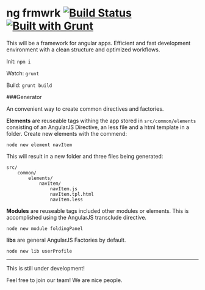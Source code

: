# ng frmwrk [![Build Status](https://travis-ci.org/danielditgens/ng-frmwrk.png)](https://travis-ci.org/danielditgens/ng-frmwrk) [![Built with Grunt](https://cdn.gruntjs.com/builtwith.png)](http://gruntjs.com/)

This will be a framework for angular apps. Efficient and fast development environment with a clean structure and optimized workflows.

Init: ```npm i```

Watch: ```grunt```

Build: ```grunt build```


###Generator

An convenient way to create common directives and factories. 

**Elements**
are reuseable tags withing the app stored in `src/common/elements` consisting of an AngularJS Directive, an less file and a html template in a folder. Create new elements with the commend:

	node new element navItem

This will result in a new folder and three files being generated:

	src/
		common/
			elements/
				navItem/
					navItem.js
					navItem.tpl.html
					navItem.less


**Modules**
are reuseable tags included other modules or elements. This is accomplished using the AngularJS transclude directive.

	node new module foldingPanel

**libs**
are general AngularJS Factories by default.

	node new lib userProfile

---

This is still under development!

Feel free to join our team! We are nice people.
